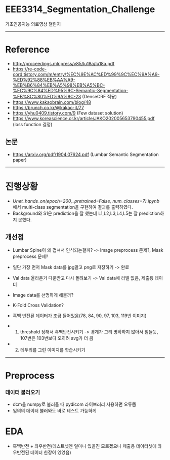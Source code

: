 # EEE3314_Segmentation_Challenge
기초인공지능 의료영상 챌린지

---
# Reference
- http://proceedings.mlr.press/v85/lu18a/lu18a.pdf
- https://re-code-cord.tistory.com/m/entry/%EC%9E%AC%ED%99%9C%EC%9A%A9-%ED%92%88%EB%AA%A9-%EB%B6%84%EB%A5%98%EB%A5%BC-%EC%9C%84%ED%95%9C-Semantic-Segmentation-%EB%8C%80%ED%9A%8C-23 (DenseCRF 적용)
- https://www.kakaobrain.com/blog/48
- https://brunch.co.kr/@kakao-it/77
- https://yhu0409.tistory.com/9 (Few dataset solution)
- https://www.koreascience.or.kr/article/JAKO202005653790455.pdf (loss function 결정)
## 논문
- https://arxiv.org/pdf/1904.07624.pdf (Lumbar Semantic Segmentation paper)

---

# 진행상황
- *Unet_hands_on(epoch=200,_pretrained=False, num_classes=7).ipynb* 에서 multi-class segmentation을 구현하여 결과를 출력하였다.
- Background와 S1은 prediction을 잘 했는데 L1,L2,L3,L4,L5는 잘 prediction하지 못했다.
## 개선점
- Lumbar Spine이 왜 겹쳐서 인식되는걸까? -> Image preprocess 문제?, Mask preprocess 문제?
- 일단 가장 먼저 Mask data를 jpg말고 png로 저장하기 -> 완료
- Val data 올라온거 다운받고 다시 돌려보기 -> Val data에 라벨 없음, 제출용 데이터
- Image data를 선명하게 해볼까?
- K-Fold Cross Validation?

- 흑백 반전된 데이터가 조금 들어있음(78, 84, 90, 97, 103, 119번 이미지)
- 1. threshold 정해서 흑백반전시키기 -> 경계가 그리 명확하지 않아서 힘들듯, 107번은 103번보다 오히려 avg가 더 큼
- 2. 테두리를 그린 이미지를 학습시키기

---

# Preprocess
### 데이터 불러오기
- dcm을 numpy로 불러올 때 pydicom 라이브러리 사용하면 오류뜸
- 임의의 데이터 불러와도 바로 테스트 가능하게

# EDA
- 흑백반전 + 좌우반전(테스트셋엔 얼마나 있을진 모르겠으나 제출용 데이터셋에 좌우반전된 데이터 한장이 있었음)
